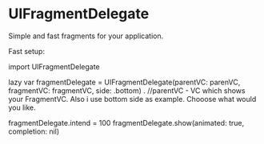 # UIFragmentDelegate
Simple and fast fragments for your application. 

Fast setup:

import UIFragmentDelegate

lazy var fragmentDelegate = UIFragmentDelegate(parentVC: parenVC, fragmentVC: fragmentVC, side: .bottom)
.
//parentVC - VC which shows your FragmentVC. Also i use bottom side as example. Chooose what would you like.

fragmentDelegate.intend = 100
fragmentDelegate.show(animated: true, completion: nil)

